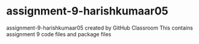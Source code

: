 # assignment-9-harishkumaar05
assignment-9-harishkumaar05 created by GitHub Classroom
This contains assignment 9 code files and package files
